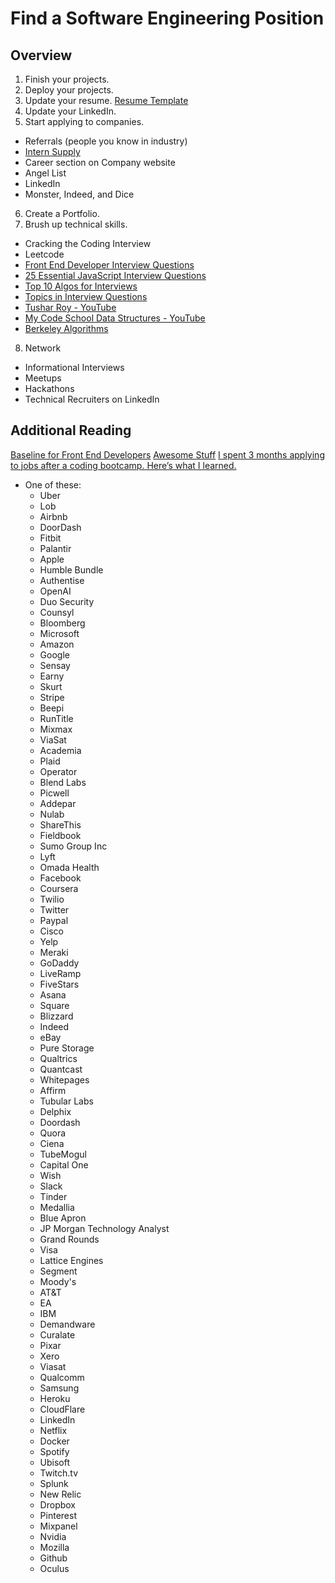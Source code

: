 # Find a Software Engineering Position

## Overview
1. Finish your projects.
2. Deploy your projects.
3. Update your resume. [Resume Template](https://docs.google.com/document/d/1_uPwqFk3YQqTd_JR-cYLRHH3gu2_Hdk4Zs4pfKg8jEc/edit#)
4. Update your LinkedIn.
5. Start applying to companies.
  * Referrals (people you know in industry)
  * [Intern Supply](http://www.intern.supply/)
  * Career section on Company website
  * Angel List
  * LinkedIn
  * Monster, Indeed, and Dice
6. Create a Portfolio.
7. Brush up technical skills.
  * Cracking the Coding Interview
  * Leetcode
  * [Front End Developer Interview Questions](https://github.com/h5bp/Front-end-Developer-Interview-Questions)
  * [25 Essential JavaScript Interview Questions](https://www.toptal.com/javascript/interview-questions)
  * [Top 10 Algos for Interviews](http://www.programcreek.com/2012/11/top-10-algorithms-for-coding-interview/)
  * [Topics in Interview Questions](http://www.geeksforgeeks.org/top-10-algorithms-in-interview-questions/)
  * [Tushar Roy - YouTube](https://www.youtube.com/channel/UCZLJf_R2sWyUtXSKiKlyvAw)
  * [My Code School Data Structures - YouTube](https://www.youtube.com/watch?v=92S4zgXN17o)
  * [Berkeley Algorithms](https://people.eecs.berkeley.edu/~jrs/170/)
8. Network
  * Informational Interviews
  * Meetups
  * Hackathons
  * Technical Recruiters on LinkedIn

## Additional Reading
[Baseline for Front End Developers](http://rmurphey.com/blog/2012/04/12/a-baseline-for-front-end-developers)
[Awesome Stuff](https://github.com/sindresorhus/awesome)
[I spent 3 months applying to jobs after a coding bootcamp. Here’s what I learned.](https://medium.freecodecamp.com/5-key-learnings-from-the-post-bootcamp-job-search-9a07468d2331#.l0bhwcp0y)



  * One of these:
    * Uber 
    * Lob
    * Airbnb
    * DoorDash
    * Fitbit
    * Palantir
    * Apple
    * Humble Bundle
    * Authentise
    * OpenAI
    * Duo Security
    * Counsyl
    * Bloomberg
    * Microsoft
    * Amazon
    * Google
    * Sensay
    * Earny
    * Skurt
    * Stripe
    * Beepi
    * RunTitle
    * Mixmax
    * ViaSat
    * Academia
    * Plaid
    * Operator
    * Blend Labs
    * Picwell
    * Addepar
    * Nulab
    * ShareThis
    * Fieldbook
    * Sumo Group Inc
    * Lyft
    * Omada Health
    * Facebook
    * Coursera
    * Twilio
    * Twitter
    * Paypal
    * Cisco
    * Yelp
    * Meraki
    * GoDaddy
    * LiveRamp
    * FiveStars
    * Asana
    * Square
    * Blizzard
    * Indeed
    * eBay
    * Pure Storage
    * Qualtrics
    * Quantcast
    * Whitepages
    * Affirm
    * Tubular Labs
    * Delphix
    * Doordash
    * Quora
    * Ciena
    * TubeMogul
    * Capital One
    * Wish
    * Slack
    * Tinder
    * Medallia
    * Blue Apron
    * JP Morgan Technology Analyst
    * Grand Rounds
    * Visa
    * Lattice Engines
    * Segment
    * Moody's
    * AT&T
    * EA
    * IBM
    * Demandware
    * Curalate
    * Pixar
    * Xero
    * Viasat
    * Qualcomm
    * Samsung
    * Heroku
    * CloudFlare
    * LinkedIn
    * Netflix
    * Docker
    * Spotify
    * Ubisoft
    * Twitch.tv
    * Splunk
    * New Relic
    * Dropbox
    * Pinterest
    * Mixpanel
    * Nvidia
    * Mozilla
    * Github
    * Oculus